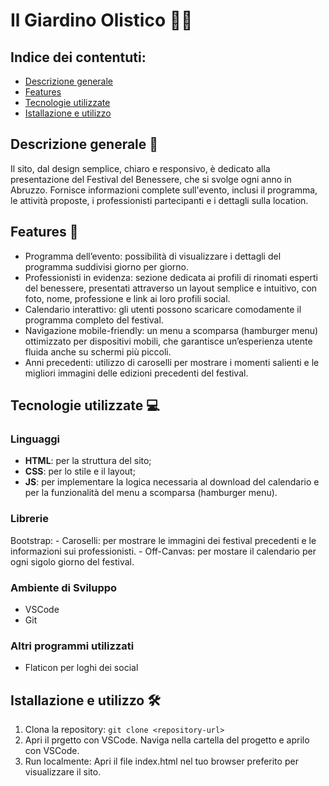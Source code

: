 # Il Giardino Olistico  🧘‍♀️

## Indice dei contentuti:
- [Descrizione generale](#descrizione-generale)
- [Features](#features)
- [Tecnologie utilizzate](#tecnologie-utilizzate)
- [Istallazione e utilizzo](#istallazione-e-utilizzo)

## Descrizione generale 🌟

Il sito, dal design semplice, chiaro e responsivo, è dedicato alla presentazione del Festival del Benessere, che si svolge ogni anno in Abruzzo. 
Fornisce informazioni complete sull'evento, inclusi il programma, le attività proposte, i professionisti partecipanti e i dettagli sulla location.

## Features  📑

- Programma dell’evento: possibilità di visualizzare i dettagli del programma suddivisi giorno per giorno.
- Professionisti in evidenza: sezione dedicata ai profili di rinomati esperti del benessere, presentati attraverso un layout semplice e intuitivo, con foto, nome, professione e link ai loro profili social.
- Calendario interattivo: gli utenti possono scaricare comodamente il programma completo del festival.
- Navigazione mobile-friendly: un menu a scomparsa (hamburger menu) ottimizzato per dispositivi mobili, che garantisce un’esperienza utente fluida anche su schermi più piccoli.
- Anni precedenti: utilizzo di caroselli per mostrare i momenti salienti e le migliori immagini delle edizioni precedenti del festival.

## Tecnologie utilizzate 💻

### Linguaggi
- **HTML**: per la struttura del sito;
- **CSS**: per lo stile e il layout;
- **JS**:  per implementare la logica necessaria al download del calendario e per la funzionalità del menu a scomparsa (hamburger menu).

### Librerie 
Bootstrap:
      - Caroselli: per mostrare le immagini dei festival precedenti e le informazioni sui professionisti.
      - Off-Canvas: per mostare il calendario per ogni sigolo giorno del festival.
  
### Ambiente di Sviluppo
- VSCode
- Git

### Altri programmi utilizzati
- Flaticon per loghi dei social


## Istallazione e utilizzo 🛠️
1. Clona la repository:
   `git clone <repository-url>`
2. Apri il prgetto con VSCode.
   Naviga nella cartella del progetto e aprilo con VSCode.
3. Run localmente:
   Apri il file index.html nel tuo browser preferito per visualizzare il sito.

